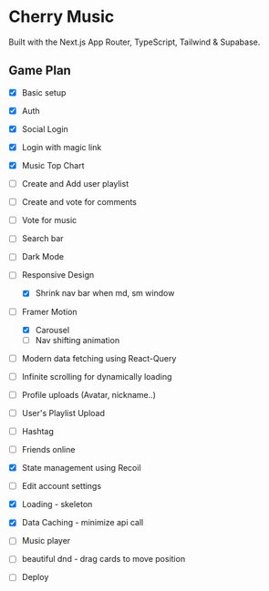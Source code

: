 # Cherry Music

Built with the Next.js App Router, TypeScript, Tailwind & Supabase.

## Game Plan
- [x] Basic setup
- [x] Auth
- [x] Social Login
- [x] Login with magic link
- [x] Music Top Chart
- [ ] Create and Add user playlist
- [ ] Create and vote for comments
- [ ] Vote for music
- [ ] Search bar
- [ ] Dark Mode
- [ ] Responsive Design
    - [x] Shrink nav bar when md, sm window
- [ ] Framer Motion
    - [x] Carousel
    - [ ] Nav shifting animation
- [ ] Modern data fetching using React-Query
- [ ] Infinite scrolling for dynamically loading 
- [ ] Profile uploads (Avatar, nickname..)
- [ ] User's Playlist Upload
- [ ] Hashtag
- [ ] Friends online
- [x] State management using Recoil
- [ ] Edit account settings
- [x] Loading - skeleton
- [x] Data Caching - minimize api call
- [ ] Music player
- [ ] beautiful dnd - drag cards to move position
- [ ] Deploy


